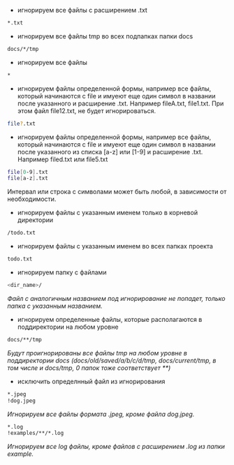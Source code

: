 - игнорируем все файлы с расширением .txt
```bash
*.txt
```
- игнорируем все файлы tmp во всех подпапках папки docs
```bash
docs/*/tmp
```
- игнорируем все файлы
```bash
*
```
- игнорируем файлы определенной формы, например все файлы, который начинаются с file и имуеют еще один символ в названии после указанного и расширение .txt. Например fileA.txt, file1.txt. При этом файл file12.txt, не будет игнорироваться.
```bash
file?.txt
```
- игнорируем файлы определенной формы, например все файлы, который начинаются с file и имуеют еще один символ в названии после указанного из списка [a-z] или [1-9] и расширение .txt. Например filed.txt или file5.txt
```bash
file[0-9].txt
file[a-z].txt
```
Интервал или строка с символами может быть любой, в зависимости от необходимости.

- игнорируем файлы с указанным именем только в корневой директории
```bash
/todo.txt
```

- игнорируем файлы с указанным именем во всех папках проекта
```bash
todo.txt
```
- игнорируем папку с файлами
```bash
<dir_name>/
```
_Файл с аналогичным названием под игнорирование не попадет, только папка с указанным названием._

- игнорируем определенные файлы, которые располагаются в поддиректории на любом уровне
```bash
docs/**/tmp
```
_Будут проигнорированы все файлы tmp на любом уровне в поддиректории docs (docs/old/saved/a/b/c/d/tmp, docs/current/tmp, в том числе и docs/tmp, 0 папок тоже соответствует **)_

- исключить определнный файл из игнорирования
```bash
*.jpeg
!dog.jpeg
```
_Игнорируем все файлы формата .jpeg, кроме файла dog.jpeg._
```bash
*.log
!examples/**/*.log
```
_Игнорируем все log файлы, кроме файлов с расширением .log из папки example._
